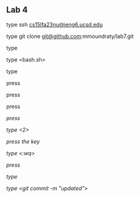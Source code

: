 ## Lab 4

type ssh cs15lfa23nu@ieng6.ucsd.edu

type git clone git@github.com:mmoundraty/lab7.git

type <cd lab7>

type <bash.sh>

type </change>

press <enter>

press <j><l><l><l>

press <i>

press <backspace>

type <2>

press the <esc> key

type <:wq>

press <up><up><up><enter>

type <git add ListExamples.java>

type <git commit -m "updated">
